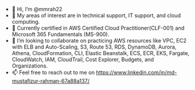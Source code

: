 - 👋 Hi, I’m @mmrah22
- 👀 My areas of interest are in technical support, IT support, and cloud computing.
- 🌱 Currently certified in AWS Certified Cloud Practitioner(CLF-001) and Microsoft 365 Fundamentals (MS-900).
- 💞️ I’m looking to collaborate on practicing AWS resources like VPC, EC2 with ELB and Auto-Scaling, S3, Route 53, RDS, DynamoDB, Aurora, Athena, CloudFormation, CLI, Elastic Beanstalk, ECS, ECR, EKS, Fargate, CloudWatch, IAM, CloudTrail, Cost Explorer, Budgets, and Organizations. 
- 📫 Feel free to reach out to me on https://www.linkedin.com/in/md-mustafizur-rahman-67a88a137/

<!---
mmrah22/mmrah22 is a ✨ special ✨ repository because its `README.md` (this file) appears on your GitHub profile.
You can click the Preview link to take a look at your changes.
--->
